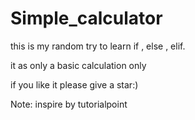 # Simple_calculator

this is my random try to learn if , else , elif.

it as only a basic calculation only

if you like it please give a star:)

Note: inspire by tutorialpoint
